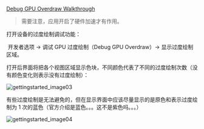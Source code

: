 

[Debug GPU Overdraw Walkthrough](https://developer.android.com/studio/profile/dev-options-overdraw.html)

> 需要注意，应用开启了硬件加速才有作用。

打开设备的过度绘制调试功能：

​	开发者选项 -> 调试 GPU 过度绘制（Debug GPU Overdraw）-> 显示过度绘制区域。



​	打开后界面将把各个视图区域显示色块，不同颜色代表了不同的过度绘制次数（没有颜色变化则表示没有过度绘制）：

![gettingstarted_image03](https://ws3.sinaimg.cn/large/006tKfTcgy1fimx5h9tgsj307z0923yp.jpg)

​	有些过度绘制是无法避免的，但在显示界面中应该尽量显示的是原色和表示过度绘制为 1 次的蓝色（官方介绍是蓝色。。。这不是紫色吗。。。）

![gettingstarted_image04](https://ws3.sinaimg.cn/large/006tKfTcgy1fimx5gmcnej30el0dcgn1.jpg)